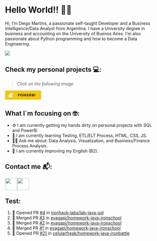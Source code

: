 # Hello World!! 👋👋

Hi, I’m Diego Martins, a passionate self-taught Developer and a Business Intelligence/Data Analyst from Argentina.
I have a University degree in business and accounting on the University of Buenos Aires.
I'm also passionate about Python programming and how to become a Data Engineering.


<img width="75%" src="https://user-images.githubusercontent.com/95239524/150692798-a3f9263d-d0ca-4dc7-89c9-cdd7a047e6a8.png">

##  Check my personal projects 💻:

> *Click on the following image*  

<p align="left">
   <a href="https://github.com/esmartdie/PowerBIProjects" target="blank">
    <img align="left" src="https://github.com/esmartdie/Multimedia/blob/main/IMAGES/MultimediaReadme/PowerBI-F2C811.svg"  height="30px" width="120px" />
  </a>
</p>
 <br>
 <br>
 
##  What I´m focusing on 🤓:

* ⚙️ I am currently getting my hands dirty on personal projects with SQL and PowerBi
* 🧠 I am currently learning Testing, ETL/ELT Process, HTML, CSS, JS.
* 👍🏽 Ask me about: Data Analysis, Visualization, and Business/Finance Process Analysis.
* 💬 I am currently improving my English (B2).

## Contact me 📬:

<p align="left">
   <a href="https://www.linkedin.com/in/diego-e-martins/" target="blank">
    <img align="left" src="https://user-images.githubusercontent.com/95239524/150691683-0b108ce9-5645-4a1c-a953-44d6c3fe79d8.svg"  height="40px" width="40px" />
  </a>
</p>

<p>
<a href="mailto:esmartdie@gmail.com" target="blank">
    <img align="left" src="https://user-images.githubusercontent.com/95239524/150693155-a265d09b-4e08-40fd-b77d-81cc56446a7f.svg"  height="40px" width="40px" />
  </a>  
</p>
</br>
</br>

## Test:

<!--START_SECTION:activity-->
1. 💪 Opened PR [#4](https://github.com/ironhack-labs/lab-java-sql/pull/4) in [ironhack-labs/lab-java-sql](https://github.com/ironhack-labs/lab-java-sql)
2. 🎉 Merged PR [#3](https://github.com/evagapi/homework-java-ironschool/pull/3) in [evagapi/homework-java-ironschool](https://github.com/evagapi/homework-java-ironschool)
3. 🎉 Merged PR [#2](https://github.com/evagapi/homework-java-ironschool/pull/2) in [evagapi/homework-java-ironschool](https://github.com/evagapi/homework-java-ironschool)
4. 🎉 Merged PR [#1](https://github.com/evagapi/homework-java-ironschool/pull/1) in [evagapi/homework-java-ironschool](https://github.com/evagapi/homework-java-ironschool)
5. 💪 Opened PR [#21](https://github.com/celularfreak/homework-java-ironbattle/pull/21) in [celularfreak/homework-java-ironbattle](https://github.com/celularfreak/homework-java-ironbattle)
<!--END_SECTION:activity-->

<!--
**esmartdie/esmartdie** is a ✨ _special_ ✨ repository because its `README.md` (this file) appears on your GitHub profile.

Here are some ideas to get you started:

- 🔭 I’m currently working on ...
- 🌱 I’m currently learning ...
- 👯 I’m looking to collaborate on ...
- 🤔 I’m looking for help with ...
- 💬 Ask me about ...
- 📫 How to reach me: ...
- 😄 Pronouns: ...
- ⚡ Fun fact: ...
-->
